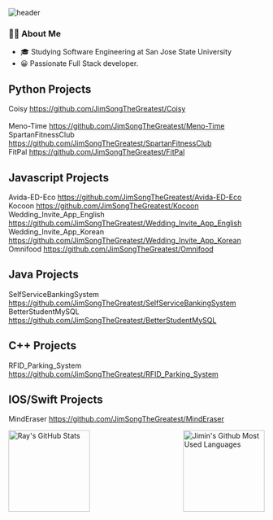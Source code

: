 <!--
**JimSongTheGreatest/JimSongTheGreatest** is a ✨ _special_ ✨ repository because its `README.md` (this file) appears on your GitHub profile.

Here are some ideas to get you started:

- 🔭 I’m currently working on ...
- 🌱 I’m currently learning ...
- 👯 I’m looking to collaborate on ...
- 🤔 I’m looking for help with ...
- 💬 Ask me about ...
- 📫 How to reach me: ...
- 😄 Pronouns: ...
- ⚡ Fun fact: ...
-->


![header](https://capsule-render.vercel.app/api?type=waving&color=auto&height=200&section=header&text=JimSongTheGreatest🌙&fontSize=60)



### 👨‍💻 About Me
  * 🎓 Studying Software Engineering at San Jose State University
  * 😀 Passionate Full Stack developer.
  <!-- * 🌱 I’m currently developing E-commerce App using Django, Nuxt, GraphQL, Docker, AWS
  * 👯 I’m looking to collaborate on E-Commerce projects -->

## Python Projects <br>
Coisy 
https://github.com/JimSongTheGreatest/Coisy <br>  
Meno-Time
https://github.com/JimSongTheGreatest/Meno-Time <br>
SpartanFitnessClub
https://github.com/JimSongTheGreatest/SpartanFitnessClub <br>
FitPal
https://github.com/JimSongTheGreatest/FitPal <br>

## Javascript Projects <br>
Avida-ED-Eco
https://github.com/JimSongTheGreatest/Avida-ED-Eco <br>
Kocoon
https://github.com/JimSongTheGreatest/Kocoon <br>
Wedding_Invite_App_English 
https://github.com/JimSongTheGreatest/Wedding_Invite_App_English <br>
Wedding_Invite_App_Korean
https://github.com/JimSongTheGreatest/Wedding_Invite_App_Korean <br>
Omnifood
https://github.com/JimSongTheGreatest/Omnifood <br>

## Java Projects <br>
SelfServiceBankingSystem
https://github.com/JimSongTheGreatest/SelfServiceBankingSystem <br>
BetterStudentMySQL
https://github.com/JimSongTheGreatest/BetterStudentMySQL <br>

## C++ Projects <br>
RFID_Parking_System
https://github.com/JimSongTheGreatest/RFID_Parking_System <br>

## IOS/Swift Projects <br>
MindEraser
https://github.com/JimSongTheGreatest/MindEraser <br>

<a href="https://github.com/JimSongTheGreatest">
<img height=160 align="left" src="https://github-readme-streak-stats.herokuapp.com/?user=JimSongTheGreatest" alt="Ray's GitHub Stats" title="GitHub Streak" />
<img height=160 align="right" src="https://github-readme-stats.vercel.app/api/top-langs/?username=JimSongTheGreatest&layout=compact" alt="Jimin's Github Most Used Languages">
</a>
 <br>
 <br />
